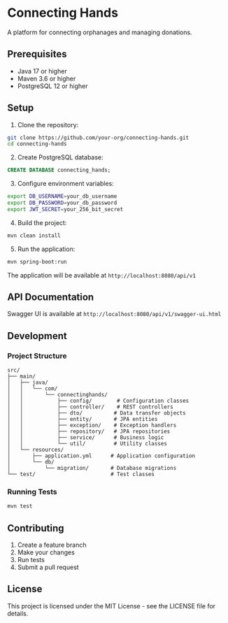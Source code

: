 # Connecting Hands

A platform for connecting orphanages and managing donations.

## Prerequisites

- Java 17 or higher
- Maven 3.6 or higher
- PostgreSQL 12 or higher

## Setup

1. Clone the repository:
```bash
git clone https://github.com/your-org/connecting-hands.git
cd connecting-hands
```

2. Create PostgreSQL database:
```sql
CREATE DATABASE connecting_hands;
```

3. Configure environment variables:
```bash
export DB_USERNAME=your_db_username
export DB_PASSWORD=your_db_password
export JWT_SECRET=your_256_bit_secret
```

4. Build the project:
```bash
mvn clean install
```

5. Run the application:
```bash
mvn spring-boot:run
```

The application will be available at `http://localhost:8080/api/v1`

## API Documentation

Swagger UI is available at `http://localhost:8080/api/v1/swagger-ui.html`

## Development

### Project Structure
```
src/
├── main/
│   ├── java/
│   │   └── com/
│   │       └── connectinghands/
│   │           ├── config/        # Configuration classes
│   │           ├── controller/    # REST controllers
│   │           ├── dto/          # Data transfer objects
│   │           ├── entity/       # JPA entities
│   │           ├── exception/    # Exception handlers
│   │           ├── repository/   # JPA repositories
│   │           ├── service/      # Business logic
│   │           └── util/         # Utility classes
│   └── resources/
│       ├── application.yml      # Application configuration
│       └── db/
│           └── migration/       # Database migrations
└── test/                        # Test classes
```

### Running Tests
```bash
mvn test
```

## Contributing

1. Create a feature branch
2. Make your changes
3. Run tests
4. Submit a pull request

## License

This project is licensed under the MIT License - see the LICENSE file for details. 